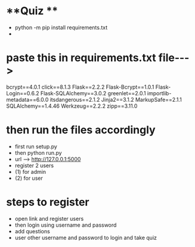 **Quiz **
==========
 - python -m pip install requirements.txt
 - 

# paste this in requirements.txt file--->
bcrypt==4.0.1
click==8.1.3
Flask==2.2.2
Flask-Bcrypt==1.0.1
Flask-Login==0.6.2
Flask-SQLAlchemy==3.0.2
greenlet==2.0.1
importlib-metadata==6.0.0
itsdangerous==2.1.2
Jinja2==3.1.2
MarkupSafe==2.1.1
SQLAlchemy==1.4.46
Werkzeug==2.2.2
zipp==3.11.0

# then run the files accordingly
 - first run  setup.py
 - then python run.py 
 - url --> http://127.0.0.1:5000
 - register 2 users 
 - (1) for admin
 - (2) for user
 # steps to register
 - open link and register users
 - then login using username and password
 - add questions
 - user other username and password to login and take quiz
